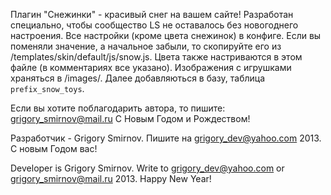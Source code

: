 Плагин "Снежинки" - красивый снег на вашем сайте! Разработан специально, чтобы сообщество LS не оставалось без новогоднего настроения. 
Все настройки (кроме цвета снежинок) в конфиге. Если вы поменяли значение, а начальное забыли, то скопируйте его из /templates/skin/default/js/snow.js. Цвета также настриваются в этом файле (в комментариях все указано). Изображения с игрушками храняться в /images/. Далее добавляються в базу, таблица `prefix_snow_toys`.

Если вы хотите поблагодарить автора, то пишите: grigory_smirnov@mail.ru
С Новым Годом и Рождеством! 


 Разработчик - Grigory Smirnov. Пишите на grigory_dev@yahoo.com
 2013. С новым Годом вас!


 Developer is Grigory Smirnov. Write to grigory_dev@yahoo.com or grigory_smirnov@mail.ru
 2013. Happy New Year!
